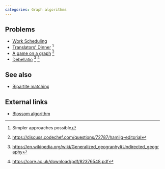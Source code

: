```yaml
---
categories: Graph algorithms
---
```


## Problems
- [Work Scheduling](http://acm.timus.ru/problem.aspx?space=1&num=1099)
- [Translators' Dinner](https://open.kattis.com/problems/translatorsdinner) [^2]
- [A game on a graph](https://www.codechef.com/problems/HAMILG) [^1]
- [Debellatio](https://open.kattis.com/problems/debellatio) [^3] [^4]

## See also
- [Bipartite matching]()

## External links
- [Blossom algorithm](https://en.wikipedia.org/wiki/Blossom_algorithm)

[^1]: <https://discuss.codechef.com/questions/72787/hamilg-editorial>
[^2]: Simpler approaches possible
[^3]: <https://en.wikipedia.org/wiki/Generalized_geography#Undirected_geography>
[^4]: <https://core.ac.uk/download/pdf/82376548.pdf>